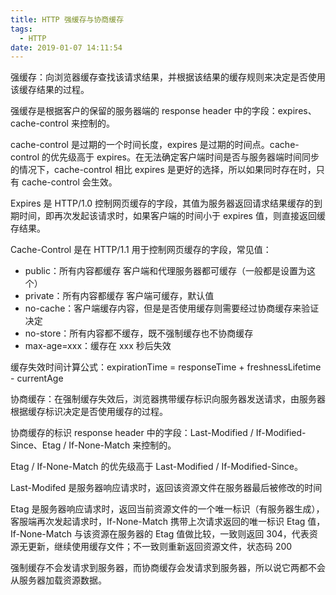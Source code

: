 ```yaml
---
title: HTTP 强缓存与协商缓存
tags:
  - HTTP
date: 2019-01-07 14:11:54
---
```



强缓存：向浏览器缓存查找该请求结果，并根据该结果的缓存规则来决定是否使用该缓存结果的过程。

强缓存是根据客户的保留的服务器端的 response header 中的字段：expires、cache-control 来控制的。

cache-control 是过期的一个时间长度，expires 是过期的时间点。cache-control 的优先级高于 expires。在无法确定客户端时间是否与服务器端时间同步的情况下，cache-control 相比 expires 是更好的选择，所以如果同时存在时，只有 cache-control 会生效。

Expires 是 HTTP/1.0 控制网页缓存的字段，其值为服务器返回请求结果缓存的到期时间，即再次发起该请求时，如果客户端的时间小于 expires 值，则直接返回缓存结果。

Cache-Control 是在 HTTP/1.1 用于控制网页缓存的字段，常见值：

- public：所有内容都缓存 客户端和代理服务器都可缓存（一般都是设置为这个）
- private：所有内容都缓存 客户端可缓存，默认值
- no-cache：客户端缓存内容，但是是否使用缓存则需要经过协商缓存来验证决定
- no-store：所有内容都不缓存，既不强制缓存也不协商缓存
- max-age=xxx：缓存在 xxx 秒后失效

缓存失效时间计算公式：expirationTime = responseTime + freshnessLifetime - currentAge

协商缓存：在强制缓存失效后，浏览器携带缓存标识向服务器发送请求，由服务器根据缓存标识决定是否使用缓存的过程。

协商缓存的标识 response header 中的字段：Last-Modified / If-Modified-Since、Etag / If-None-Match 来控制的。

Etag / If-None-Match 的优先级高于 Last-Modified / If-Modified-Since。

Last-Modifed 是服务器响应请求时，返回该资源文件在服务器最后被修改的时间

Etag 是服务器响应请求时，返回当前资源文件的一个唯一标识（有服务器生成），客服端再次发起请求时，If-None-Match 携带上次请求返回的唯一标识 Etag 值，If-None-Match 与该资源在服务器的 Etag 值做比较，一致则返回 304，代表资源无更新，继续使用缓存文件；不一致则重新返回资源文件，状态码 200

强制缓存不会发请求到服务器，而协商缓存会发请求到服务器，所以说它两都不会从服务器加载资源数据。
